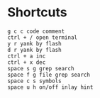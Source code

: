 # Shortcuts
    g c c code comment
    ctrl + / open terminal
    y r yank by flash
    d r yank by flash
    ctrl + a inc
    ctrl + x dec
    space s g grep search
    space f g file grep search
    space c s symbols
    space u h on/off inlay hint
    

